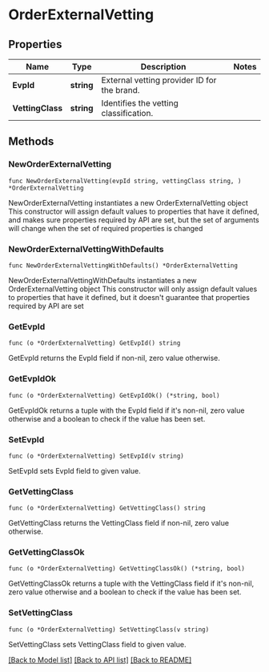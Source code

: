 # OrderExternalVetting

## Properties

Name | Type | Description | Notes
------------ | ------------- | ------------- | -------------
**EvpId** | **string** | External vetting provider ID for the brand. | 
**VettingClass** | **string** | Identifies the vetting classification. | 

## Methods

### NewOrderExternalVetting

`func NewOrderExternalVetting(evpId string, vettingClass string, ) *OrderExternalVetting`

NewOrderExternalVetting instantiates a new OrderExternalVetting object
This constructor will assign default values to properties that have it defined,
and makes sure properties required by API are set, but the set of arguments
will change when the set of required properties is changed

### NewOrderExternalVettingWithDefaults

`func NewOrderExternalVettingWithDefaults() *OrderExternalVetting`

NewOrderExternalVettingWithDefaults instantiates a new OrderExternalVetting object
This constructor will only assign default values to properties that have it defined,
but it doesn't guarantee that properties required by API are set

### GetEvpId

`func (o *OrderExternalVetting) GetEvpId() string`

GetEvpId returns the EvpId field if non-nil, zero value otherwise.

### GetEvpIdOk

`func (o *OrderExternalVetting) GetEvpIdOk() (*string, bool)`

GetEvpIdOk returns a tuple with the EvpId field if it's non-nil, zero value otherwise
and a boolean to check if the value has been set.

### SetEvpId

`func (o *OrderExternalVetting) SetEvpId(v string)`

SetEvpId sets EvpId field to given value.


### GetVettingClass

`func (o *OrderExternalVetting) GetVettingClass() string`

GetVettingClass returns the VettingClass field if non-nil, zero value otherwise.

### GetVettingClassOk

`func (o *OrderExternalVetting) GetVettingClassOk() (*string, bool)`

GetVettingClassOk returns a tuple with the VettingClass field if it's non-nil, zero value otherwise
and a boolean to check if the value has been set.

### SetVettingClass

`func (o *OrderExternalVetting) SetVettingClass(v string)`

SetVettingClass sets VettingClass field to given value.



[[Back to Model list]](../README.md#documentation-for-models) [[Back to API list]](../README.md#documentation-for-api-endpoints) [[Back to README]](../README.md)


